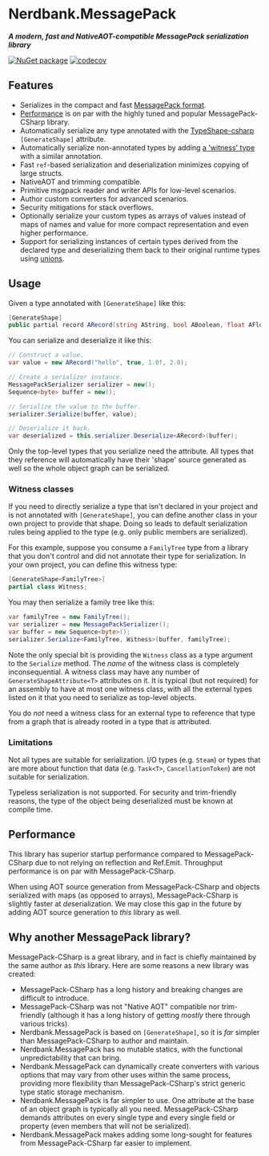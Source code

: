 # Nerdbank.MessagePack

***A modern, fast and NativeAOT-compatible MessagePack serialization library***

[![NuGet package](https://img.shields.io/nuget/v/Nerdbank.MessagePack.svg)](https://nuget.org/packages/Nerdbank.MessagePack)
[![codecov](https://codecov.io/gh/AArnott/Nerdbank.MessagePack/graph/badge.svg?token=CLMWEX3M3W)](https://codecov.io/gh/AArnott/Nerdbank.MessagePack)

## Features

* Serializes in the compact and fast [MessagePack format](https://msgpack.org/).
* [Performance](#perf) is on par with the highly tuned and popular MessagePack-CSharp library.
* Automatically serialize any type annotated with the [TypeShape-csharp](https://github.com/eiriktsarpalis/typeshape-csharp) `[GenerateShape]` attribute.
* Automatically serialize non-annotated types by adding [a 'witness' type](#witness) with a similar annotation.
* Fast `ref`-based serialization and deserialization minimizes copying of large structs.
* NativeAOT and trimming compatible.
* Primitive msgpack reader and writer APIs for low-level scenarios.
* Author custom converters for advanced scenarios.
* Security mitigations for stack overflows.
* Optionally serialize your custom types as arrays of values instead of maps of names and value for more compact representation and even higher performance.
* Support for serializing instances of certain types derived from the declared type and deserializing them back to their original runtime types using [unions](doc/unions.md).

## Usage

Given a type annotated with `[GenerateShape]` like this:

```cs
[GenerateShape]
public partial record ARecord(string AString, bool ABoolean, float AFloat, double ADouble);
```

You can serialize and deserialize it like this:

```cs
// Construct a value.
var value = new ARecord("hello", true, 1.0f, 2.0);

// Create a serializer instance.
MessagePackSerializer serializer = new();
Sequence<byte> buffer = new();

// Serialize the value to the buffer.
serializer.Serialize(buffer, value);

// Deserialize it back.
var deserialized = this.serializer.Deserialize<ARecord>(buffer);
```

Only the top-level types that you serialize need the attribute.
All types that they reference will automatically have their 'shape' source generated as well so the whole object graph can be serialized.

### <a name="witness"></a>Witness classes

If you need to directly serialize a type that isn't declared in your project and is not annotated with `[GenerateShape]`, you can define another class in your own project to provide that shape.
Doing so leads to default serialization rules being applied to the type (e.g. only public members are serialized).

For this example, suppose you consume a `FamilyTree` type from a library that you don't control and did not annotate their type for serialization.
In your own project, you can define this witness type:

```cs
[GenerateShape<FamilyTree>]
partial class Witness;
```

You may then serialize a family tree like this:

```cs
var familyTree = new FamilyTree();
var serializer = new MessagePackSerializer();
var buffer = new Sequence<byte>();
serializer.Serialize<FamilyTree, Witness>(buffer, familyTree);
```

Note the only special bit is providing the `Witness` class as a type argument to the `Serialize` method.
The *name* of the witness class is completely inconsequential.
A witness class may have any number of `GenerateShapeAttribute<T>` attributes on it.
It is typical (but not required) for an assembly to have at most one witness class, with all the external types listed on it that you need to serialize as top-level objects.

You do *not* need a witness class for an external type to reference that type from a graph that is already rooted in a type that *is* attributed.

### Limitations

Not all types are suitable for serialization.
I/O types (e.g. `Steam`) or types that are more about function that data (e.g. `Task<T>`, `CancellationToken`) are not suitable for serialization.

Typeless serialization is not supported.
For security and trim-friendly reasons, the type of the object being deserialized must be known at compile time.

## <a name="perf"></a>Performance

This library has superior startup performance compared to MessagePack-CSharp due to not relying on reflection and Ref.Emit.
Throughput performance is on par with MessagePack-CSharp.

When using AOT source generation from MessagePack-CSharp and objects serialized with maps (as opposed to arrays), MessagePack-CSharp is slightly faster at *de*serialization.
We may close this gap in the future by adding AOT source generation to *this* library as well.

## Why another MessagePack library?

MessagePack-CSharp is a great library, and in fact is chiefly maintained by the same author as *this* library.
Here are some reasons a new library was created:

* MessagePack-CSharp has a long history and breaking changes are difficult to introduce.
* MessagePack-CSharp was not "Native AOT" compatible nor trim-friendly (although it has a long history of getting *mostly* there through various tricks).
* Nerdbank.MessagePack is based on `[GenerateShape]`, so it is *far* simpler than MessagePack-CSharp to author and maintain.
* Nerdbank.MessagePack has no mutable statics, with the functional unpredictability that can bring.
* Nerdbank.MessagePack can dynamically create converters with various options that may vary from other uses within the same process, providing more flexibility than MessagePack-CSharp's strict generic type static storage mechanism.
* Nerdbank.MessagePack is far simpler to use. One attribute at the base of an object graph is typically all you need. MessagePack-CSharp demands attributes on every single type and every single field or property (even members that will not be serialized).
* Nerdbank.MessagePack makes adding some long-sought for features from MessagePack-CSharp far easier to implement.
